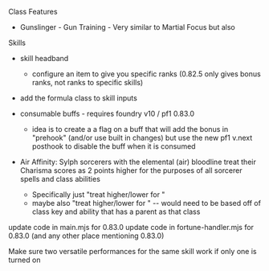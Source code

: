 Class Features
- Gunslinger - Gun Training - Very similar to Martial Focus but also 

Skills
- skill headband
  - configure an item to give you specific ranks (0.82.5 only gives bonus ranks, not ranks to specific skills)

- add the formula class to skill inputs
- consumable buffs - requires foundry v10 / pf1 0.83.0
    - idea is to create a a flag on a buff that will add the bonus in "prehook" (and/or use built in changes) but use the new pf1 v.next posthook to disable the buff when it is consumed

- Air Affinity: Sylph sorcerers with the elemental (air) bloodline treat their Charisma scores as 2 points higher for the purposes of all sorcerer spells and class abilities
    - Specifically just "treat <ability score> higher/lower for <spell book>"
    - maybe also "treat <ability score> higher/lower for <class ability>" -- would need to be based off of class key and ability that has a parent as that class

update code in main.mjs for 0.83.0
update code in fortune-handler.mjs for 0.83.0
(and any other place mentioning 0.83.0)

Make sure two versatile performances for the same skill work if only one is turned on
